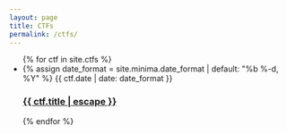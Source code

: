 ```yaml
---
layout: page
title: CTFs
permalink: /ctfs/
---
```



<ul class="post-list">
  {% for ctf in site.ctfs %}
    <li>
      {% assign date_format = site.minima.date_format | default: "%b %-d, %Y" %}
      <span class="post-meta">{{ ctf.date | date: date_format }}</span>
      <h3>
        <a class="post-link" href="{{ ctf.url | relative_url }}">
          {{ ctf.title | escape }}
        </a>
      </h3>
    </li>
  {% endfor %}
</ul>

